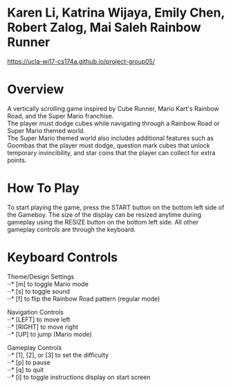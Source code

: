 Karen Li, Katrina Wijaya, Emily Chen, Robert Zalog, Mai Saleh
Rainbow Runner
=============================================================
https://ucla-wi17-cs174a.github.io/project-group05/

Overview
=========
A vertically scrolling game inspired by Cube Runner, Mario Kart's Rainbow Road, and the Super Mario franchise.  
The player must dodge cubes while navigating through a Rainbow Road or Super Mario themed world.  
The Super Mario themed world also includes additional features such as Goombas that the player must dodge, question mark cubes that unlock temporary invincibility, and star coins that the player can collect for extra points.

How To Play
===========
To start playing the game, press the START button on the bottom left side of the Gameboy. The size of the display can be resized anytime during gameplay using the RESIZE button on the bottom left side. All other gameplay controls are through the keyboard.

Keyboard Controls
=================
Theme/Design Settings  
	⋅⋅* [m] to toggle Mario mode  
	⋅⋅* [s] to toggle sound  
	⋅⋅* [f] to flip the Rainbow Road pattern (regular mode)  

Navigation Controls  
	⋅⋅* [LEFT] to move left  
	⋅⋅* [RIGHT] to move right  
	⋅⋅* [UP] to jump (Mario mode)  

Gameplay Controls  
	⋅⋅* [1], [2], or [3] to set the difficulty  
	⋅⋅* [p] to pause  
	⋅⋅* [q] to quit  
	⋅⋅* [i] to toggle instructions display on start screen  
